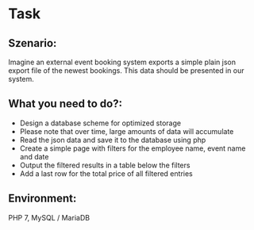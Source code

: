 # Task

## Szenario:
Imagine an external event booking system exports a simple plain json export file of the newest bookings.
This data should be presented in our system.

## What you need to do?:
- Design a database scheme for optimized storage
- Please note that over time, large amounts of data will accumulate
- Read the json data and save it to the database using php
- Create a simple page with filters for the employee name, event name and date
- Output the filtered results in a table below the filters
- Add a last row for the total price of all filtered entries

## Environment:
PHP 7, MySQL / MariaDB